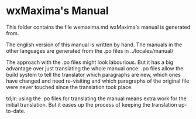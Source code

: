 wxMaxima's Manual
=================

This folder contains the file wxmaxima.md wxMaxima's manual is generated from.

The english version of this manual is written by hand. The manuals in the other 
languages are generated from the .po files in ../locales/manual/

The approach with the .po files might look labourious.
But it has a big advantage over just translating the whole manual once:
.po files allow the build system to tell the translator which paragraphs
are new, which ones have changed and need re-visiting and which
paragraphs of the original file were never touched since the
translation took place.

td;lr: using the .po files for translating the manual means extra work
for the initial translation. But it eases up the process of keeping the
translation up-to-date.

